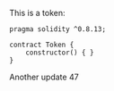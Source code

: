 This is a token: 

```
pragma solidity ^0.8.13;

contract Token {
    constructor() { }
}

```

Another update 47
